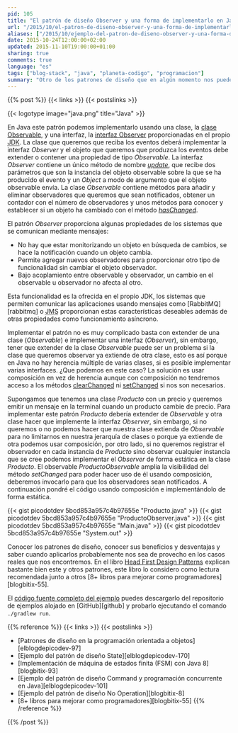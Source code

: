 ```yaml
---
pid: 105
title: "El patrón de diseño Observer y una forma de implementarlo en Java"
url: "/2015/10/el-patron-de-diseno-observer-y-una-forma-de-implementarlo-en-java/"
aliases: ["/2015/10/ejemplo-del-patron-de-diseno-observer-y-una-forma-de-implementarlo-en-java/"]
date: 2015-10-24T12:00:00+02:00
updated: 2015-11-10T19:00:00+01:00
sharing: true
comments: true
language: "es"
tags: ["blog-stack", "java", "planeta-codigo", "programacion"]
summary: "Otro de los patrones de diseño que en algún momento nos puede ser útil es el patrón _Observer_. Podemos usar este patrón si tenemos la necesidad de realizar acciones como consecuencia del cambio de estado o cierta circunstancia de un objeto. El patrón _Observer_ nos permite mantener desacoplados el objeto que emite el evento y el objeto que recibe el evento e independizar al objeto observable del número de observadores que tenga."
---
```


{{% post %}}
{{< links >}}
{{< postslinks >}}

{{< logotype image="java.png" title="Java" >}}

En Java este patrón podemos implementarlo usando una clase, la [clase Observable](https://docs.oracle.com/javase/8/docs/api/java/util/Observable.html), y una interfaz, la [interfaz Observer](https://docs.oracle.com/javase/8/docs/api/java/util/Observer.html) proporcionadas en el propio <abbr title="Java Development Kit">JDK</abbr>. La clase que queremos que reciba los eventos deberá implementar la interfaz _Observer_ y el objeto que queremos que produzca los eventos debe extender o contener una propiedad de tipo _Observable_. La interfaz _Observer_ contiene un único método de nombre [_update_](https://docs.oracle.com/javase/8/docs/api/java/util/Observer.html#update-java.util.Observable-java.lang.Object-), que recibe dos parámetros que son la instancia del objeto observable sobre la que se ha producido el evento y un _Object_ a modo de argumento que el objeto observable envía. La clase _Observable_ contiene métodos para añadir y eliminar observadores que queremos que sean notificados, obtener un contador con el número de observadores y unos métodos para conocer y establecer si un objeto ha cambiado con el método [_hasChanged_](https://docs.oracle.com/javase/8/docs/api/java/util/Observable.html#hasChanged--).

El patrón _Observer_ proporciona algunas propiedades de los sistemas que se comunican mediante mensajes:

* No hay que estar monitorizando un objeto en búsqueda de cambios, se hace la notificación cuando un objeto cambia.
* Permite agregar nuevos observadores para proporcionar otro tipo de funcionalidad sin cambiar el objeto observador.
* Bajo acoplamiento entre observable y observador, un cambio en el observable u observador no afecta al otro.

Esta funcionalidad es la ofrecida en el propio JDK, los sistemas que permiten comunicar las aplicaciones usando mensajes como [RabbitMQ][rabbitmq] o <abbr title="Java Message Service">JMS</abbr> proporcionan estas características deseables además de otras propiedades como funcionamiento asíncrono.

Implementar el patrón no es muy complicado basta con extender de una clase (_Observable_) e implementar una interfaz (_Observer_), sin embargo, tener que extender de la clase _Observable_ puede ser un problema si la clase que queremos observar ya extiende de otra clase, esto es así porque en Java no hay herencia múltiple de varias clases, si es posible implementar varias interfaces. ¿Que podemos en este caso? La solución es usar composición en vez de herencia aunque con composición no tendremos acceso a los métodos [clearChanged](https://docs.oracle.com/javase/8/docs/api/java/util/Observable.html#clearChanged--) ni [setChanged](https://docs.oracle.com/javase/8/docs/api/java/util/Observable.html#setChanged--) si nos son necesarios.

Supongamos que tenemos una clase _Producto_ con un precio y queremos emitir un mensaje en la terminal cuando un producto cambie de precio. Para implementar este patrón _Producto_ debería extender de _Observable_ y otra clase hacer que implemente la interfaz _Observer_, sin embargo, si no queremos o no podemos hacer que nuestra clase extienda de _Observable_ para no limitarnos en nuestra jerarquía de clases o porque ya extiende de otra podemos usar composición, por otro lado, si no queremos registrar el observador en cada instancia de _Producto_  sino observar cualquier instancia que se cree podemos implementar el _Observer_ de forma estática en la clase _Producto_. El observable _ProductoObservable_ amplia la visibilidad del método _setChanged_ para poder hacer uso de él usando composición, deberemos invocarlo para que los observadores sean notificados. A continuación pondré el código usando composición e implementándolo de forma estática.


{{< gist picodotdev 5bcd853a957c4b97655e "Producto.java" >}}
{{< gist picodotdev 5bcd853a957c4b97655e "ProductoObserver.java" >}}
{{< gist picodotdev 5bcd853a957c4b97655e "Main.java" >}}
{{< gist picodotdev 5bcd853a957c4b97655e "System.out" >}}

Conocer los patrones de diseño, conocer sus beneficios y desventajas y saber cuando aplicarlos probablemente nos sea de provecho en los casos reales que nos encontremos. En el libro <a href="http://www.amazon.es/gp/product/0596007124/ref=as_li_ss_tl?ie=UTF8&camp=3626&creative=24822&creativeASIN=0596007124&linkCode=as2&tag=blobit-21">Head First Design Patterns</a><img src="https://ir-es.amazon-adsystem.com/e/ir?t=blobit-21&l=as2&o=30&a=0596007124" width="1" height="1" border="0" alt="" style="border:none !important; margin:0px !important;"> explican bastante bien este y otros patrones, este libro lo considero como lectura recomendada junto a otros [8+ libros para mejorar como programadores][blogbitix-55].

El [código fuente completo del ejemplo](https://github.com/picodotdev/blog-ejemplos/tree/master/PatronObserver) puedes descargarlo del repositorio de ejemplos alojado en [GitHub][github] y probarlo ejecutando el comando <code>./gradlew run</code>.

{{% reference %}}
{{< links >}}
{{< postslinks >}}
* [Patrones de diseño en la programación orientada a objetos][elblogdepicodev-97]
* [Ejemplo del patrón de diseño State][elblogdepicodev-170]
* [Implementación de máquina de estados finita (FSM) con Java 8][blogbitix-93]
* [Ejemplo del patrón de diseño Command y programación concurrente en Java][elblogdepicodev-101]
* [Ejemplo del patrón de diseño No Operation][blogbitix-8]
* [8+ libros para mejorar como programadores][blogbitix-55]
{{% /reference %}}

{{% /post %}}
